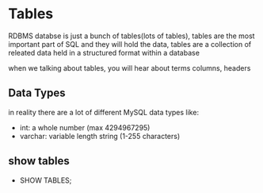 # Tables

RDBMS databse is just a bunch of tables(lots of tables), tables are the most important part of SQL and they will hold the data, tables are a collection of releated data held in a structured format within a database

when we talking about tables, you will hear about terms columns, headers

## Data Types

in reality there are a lot of different MySQL data types like:

- int: a whole number (max 4294967295)
- varchar: variable length string (1-255 characters)

## show tables

- SHOW TABLES;

